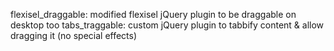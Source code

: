 flexisel_draggable: modified flexisel jQuery plugin to be draggable on desktop too
tabs_traggable: custom jQuery plugin to tabbify content & allow dragging it (no special effects)
 
